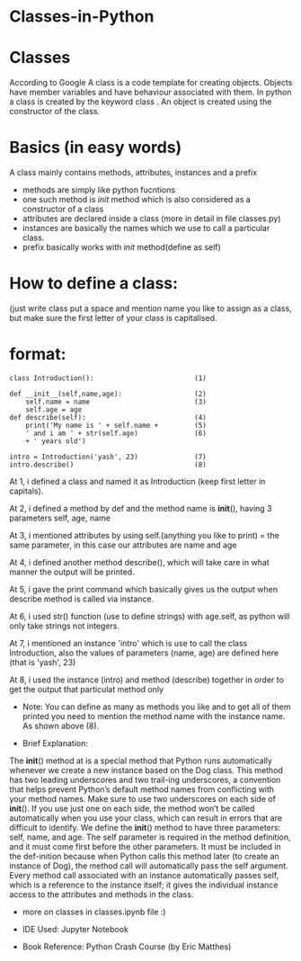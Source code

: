 # Classes-in-Python

# Classes

According to Google A class is a code template for creating objects.
Objects have member variables and have behaviour associated with them.
In python a class is created by the keyword class . An object is created using the constructor of the class.

# Basics (in easy words)

A class mainly contains methods, attributes, instances and a prefix 

* methods are simply like python fucntions
* one such method is _init_ method which is also considered as a constructor of a class
* attributes are declared inside a class (more in detail in file classes.py)
* instances are basically the names which we use to call a particular class.
* prefix basically works with _init_ method(define as self) 

# How to define a class: 
(just write class put a space and mention name you like to assign as a class, but make sure the first letter of your class is capitalised.

# format:


    class Introduction():                         (1)  

    def __init__(self,name,age):                  (2)
        self.name = name                          (3)
        self.age = age 
    def describe(self):                           (4)
        print('My name is ' + self.name +         (5)
        ' and i am ' + str(self.age)              (6)
        + ' years old')
        
    intro = Introduction('yash', 23)              (7)
    intro.describe()                              (8)     
     

At 1, i defined a class and named it as Introduction (keep first letter in capitals).

At 2, i defined a method by def and the method name is __init__(), having 3 parameters self, age, name

At 3, i mentioned attributes by using self.(anything you like to print) = the same parameter,
      in this case our attributes are name and age

At 4, i defined another method describe(), which will take care in what manner the output will be printed.

At 5, i gave the print command which basically gives us the output when describe method is called via instance.

At 6, i used str() function (use to define strings) with age.self, as python will only take strings not integers.

At 7, i mentioned an instance 'intro' which is use to call the class Introduction,
      also the values of parameters (name, age) are defined here (that is 'yash', 23)

At 8, i used the instance (intro) and method (describe) together in order to get the output that particulat method only

* Note: You can define as many as methods you like and to get all of them printed you need to mention the method name with the instance name. As shown above (8).






* Brief Explanation:

The __init__() method at is a special method that Python runs automatically whenever 
we create a new instance based on the Dog class.
This method has two leading underscores and two trail-ing underscores, 
a convention that helps prevent Python’s default method names from conflicting with your method names. 
Make sure to use two underscores on each side of __init__(). 
If you use just one on each side, the method won’t be called automatically when you use your class,
which can result in errors that are difficult to identify.
We define the __init__() method to have three parameters: self, name, and age. 
The self parameter is required in the method definition, and it must come first before the other parameters. 
It must be included in the def-inition because when Python calls this method later (to create an instance of Dog),
the method call will automatically pass the self argument. Every method call associated with an instance 
automatically passes self, which is a reference to the instance itself; it gives the individual instance access
to the attributes and methods in the class.

* more on classes in classes.ipynb file  :)

* IDE Used: Jupyter Notebook

* Book Reference: Python Crash Course (by Eric Matthes)


